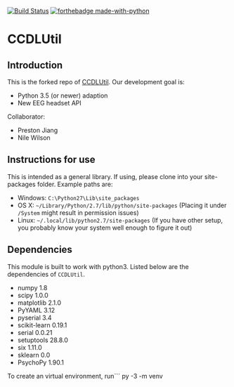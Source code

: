 [![Build Status](https://travis-ci.com/lpjiang97/CCDLUtil.svg?token=mfNtTeyrZWrKtxdswJLn&branch=master)](https://travis-ci.com/lpjiang97/CCDLUtil) [![forthebadge made-with-python](http://ForTheBadge.com/images/badges/made-with-python.svg)](https://www.python.org/)

# CCDLUtil

## Introduction

This is the forked repo of [CCDLUtil](<https://github.com/UWCCDL/CCDLUtil>). Our development goal is:
* Python 3.5 (or newer) adaption
* New EEG headset API

Collaborator:
* Preston Jiang
* Nile Wilson

## Instructions for use

This is intended as a general library.  If using, please clone into your site-packages folder. Example paths are:
* Windows: `C:\Python27\Lib\site_packages`
* OS X: `~/Library/Python/2.7/lib/python/site-packages` (Placing it under `/System` might result in permission issues)
* Linux: `~/.local/lib/python2.7/site-packages` (If you have other setup, you probably know your system well enough to 
figure it out)

## Dependencies
This module is built to work with python3. Listed below are the dependencies of `CCDLUtil`. 

* numpy	1.8
* scipy	1.0.0	
* matplotlib 2.1.0
* PyYAML 3.12
* pyserial 3.4	
* scikit-learn 0.19.1	
* serial 0.0.21	
* setuptools 28.8.0
* six 1.11.0
* sklearn 0.0
* PsychoPy 1.90.1

To create an virtual environment, run```
py -3 -m venv <environment folder name>
```